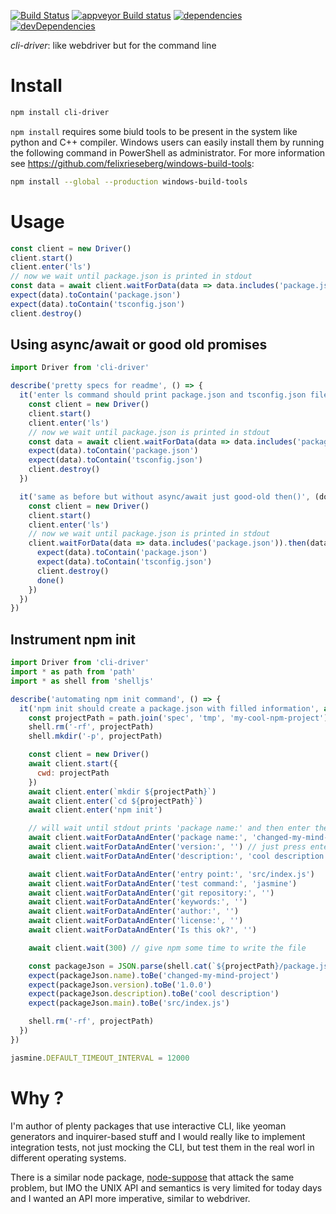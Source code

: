 [![Build Status](https://travis-ci.org/cancerberoSgx/cli-driver.png?branch=master)](https://travis-ci.org/cancerberoSgx/cli-driver) [![appveyor Build status](https://ci.appveyor.com/api/projects/status/w3ynfan159ejobkv/branch/master?svg=true)](https://ci.appveyor.com/project/cancerberoSgx/cli-driver/branch/master) [![dependencies](https://david-dm.org/cancerberosgx/cli-driver/status.svg)](https://david-dm.org/cancerberosgx/cli-driver?path=packages/cli-driver) [![devDependencies](https://david-dm.org/cancerberosgx/cli-driver/dev-status.svg)](https://david-dm.org/cancerberosgx/cli-driver-dev?path=packages/cli-driver#info=devDependencies)

*cli-driver*: like webdriver but for the command line


# Install

```sh
npm install cli-driver
```

`npm install` requires some biuld tools to be present in the system like python and C++ compiler. Windows users can easily install them by running the following command in PowerShell as administrator. For more information see https://github.com/felixrieseberg/windows-build-tools: 

```sh
npm install --global --production windows-build-tools
```

# Usage

```js
const client = new Driver()
client.start()
client.enter('ls')
// now we wait until package.json is printed in stdout
const data = await client.waitForData(data => data.includes('package.json'))
expect(data).toContain('package.json')
expect(data).toContain('tsconfig.json')
client.destroy()
```

## Using async/await or good old promises

```js
import Driver from 'cli-driver'

describe('pretty specs for readme', () => {
  it('enter ls command should print package.json and tsconfig.json file', async () => {
    const client = new Driver()
    client.start()
    client.enter('ls')
    // now we wait until package.json is printed in stdout
    const data = await client.waitForData(data => data.includes('package.json'))
    expect(data).toContain('package.json')
    expect(data).toContain('tsconfig.json')
    client.destroy()
  })

  it('same as before but without async/await just good-old then()', (done) => {
    const client = new Driver()
    client.start()
    client.enter('ls')
    // now we wait until package.json is printed in stdout
    client.waitForData(data => data.includes('package.json')).then(data => {
      expect(data).toContain('package.json')
      expect(data).toContain('tsconfig.json')
      client.destroy()
      done()
    })
  })
})

```


##  Instrument npm init

```js
import Driver from 'cli-driver'
import * as path from 'path'
import * as shell from 'shelljs'

describe('automating npm init command', () => {
  it('npm init should create a package.json with filled information', async () => {
    const projectPath = path.join('spec', 'tmp', 'my-cool-npm-project')
    shell.rm('-rf', projectPath)
    shell.mkdir('-p', projectPath)

    const client = new Driver()
    await client.start({
      cwd: projectPath
    })
    await client.enter(`mkdir ${projectPath}`)
    await client.enter(`cd ${projectPath}`)
    await client.enter('npm init')

    // will wait until stdout prints 'package name:' and then enter the project name 'changed-my-mind-project'
    await client.waitForDataAndEnter('package name:', 'changed-my-mind-project')
    await client.waitForDataAndEnter('version:', '') // just press enter to use default version (1.0.0)
    await client.waitForDataAndEnter('description:', 'cool description')

    await client.waitForDataAndEnter('entry point:', 'src/index.js')
    await client.waitForDataAndEnter('test command:', 'jasmine')
    await client.waitForDataAndEnter('git repository:', '')
    await client.waitForDataAndEnter('keywords:', '')
    await client.waitForDataAndEnter('author:', '')
    await client.waitForDataAndEnter('license:', '')
    await client.waitForDataAndEnter('Is this ok?', '')

    await client.wait(300) // give npm some time to write the file

    const packageJson = JSON.parse(shell.cat(`${projectPath}/package.json`))
    expect(packageJson.name).toBe('changed-my-mind-project')
    expect(packageJson.version).toBe('1.0.0')
    expect(packageJson.description).toBe('cool description')
    expect(packageJson.main).toBe('src/index.js')

    shell.rm('-rf', projectPath)
  })
})

jasmine.DEFAULT_TIMEOUT_INTERVAL = 12000

```

# Why ?

I'm author of plenty packages that use interactive CLI, like yeoman generators and inquirer-based stuff and I would really like to implement integration tests, not just mocking the CLI, but test them in the real worl in different operating systems. 

There is a similar node package, [node-suppose](https://github.com/jprichardson/node-suppose) that attack the same problem, but IMO the UNIX API and semantics is very limited for today days and I wanted an API more imperative, similar to webdriver. 